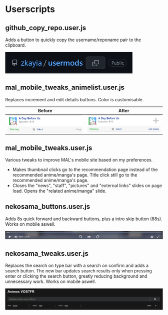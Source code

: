 

# Userscripts


## github_copy_repo.user.js

Adds a button to quickly copy the username/reponame pair to the clipboard.

![Demo screenshot](demos/github_copy_repo.png "Demo screenshot")


## mal_mobile_tweaks_animelist.user.js

Replaces increment and edit details buttons.
Color is customisable.

Before | After
:---:|:---:
![Demo screenshot before][mal_mobile_tweaks_animelist_before]|![Demo screenshot after][mal_mobile_tweaks_animelist_after]

[mal_mobile_tweaks_animelist_before]: demos/mal_mobile_tweaks_animelist_before.png "Demo screenshot before"
[mal_mobile_tweaks_animelist_after]: demos/mal_mobile_tweaks_animelist_after.png "Demo screenshot after"


## mal_mobile_tweaks.user.js

Various tweaks to improve MAL's mobile site based on my preferences.

* Makes thumbnail clicks go to the recommendation page instead of the recommended anime/manga's page. Title click still go to the recommended anime/manga's page.
* Closes the "news", "staff", "pictures" and "external links" slides on page load. Opens the "related anime/manga" slide.

## nekosama_buttons.user.js

Adds 8s quick forward and backward buttons, plus a intro skip button (88s). Works on mobile aswell.

![Demo screenshot](demos/nekosama_buttons.png "Demo screenshot")


## nekosama_tweaks.user.js

Replaces the search on type bar with a search on confirm and adds a search button. The new bar updates search results only when pressing enter or clicking the search button, greatly reducing background and unnecessary work. Works on mobile aswell.

![Demo screenshot](demos/nekosama_tweaks_searchbar.png "Demo screenshot")
